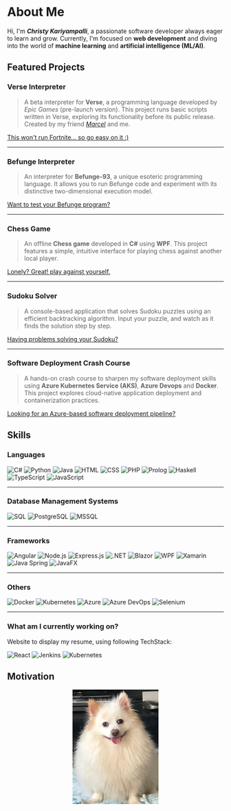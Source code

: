 # About Me

Hi, I'm **_Christy Kariyampalli_**, a passionate software developer always eager to learn and grow. Currently, I'm focused on **web development** and diving into the world of **machine learning** and **artificial intelligence (ML/AI)**.

## Featured Projects

### Verse Interpreter

> A beta interpreter for **Verse**, a programming language developed by _Epic Games_ (pre-launch version). This project runs basic scripts written in Verse, exploring its functionality before its public release. Created by my friend [_Marcel_](https://github.com/Marcel-TO) and me.

[This won't run Fortnite... so go easy on it :)](https://github.com/Marcel-TO/Verse-Interpreter-in-Python)

---

### Befunge Interpreter

> An interpreter for **Befunge-93**, a unique esoteric programming language. It allows you to run Befunge code and experiment with its distinctive two-dimensional execution model.

[Want to test your Befunge program?](https://github.com/Kariyampalli/Befunge-Interpreter)

---

### Chess Game

> An offline **Chess game** developed in **C#** using **WPF**. This project features a simple, intuitive interface for playing chess against another local player.

[Lonely? Great! play against yourself.](https://github.com/Kariyampalli/WPF-Chess)

---

### Sudoku Solver

> A console-based application that solves Sudoku puzzles using an efficient backtracking algorithm. Input your puzzle, and watch as it finds the solution step by step.

[Having problems solving your Sudoku?](https://github.com/Kariyampalli/Sudoku-Solver)

---

### Software Deployment Crash Course

> A hands-on crash course to sharpen my software deployment skills using **Azure Kubernetes Service (AKS)**, **Azure Devops** and **Docker**. This project explores cloud-native application deployment and containerization practices.

[Looking for an Azure-based software deployment pipeline?](https://github.com/Kariyampalli/Software-Deployment)

## Skills

### Languages

![C#](https://img.shields.io/badge/c%23-%23239120.svg?style=for-the-badge&logo=c-sharp&logoColor=white)
![Python](https://img.shields.io/badge/python-%2314354C.svg?style=for-the-badge&logo=python&logoColor=white)
![Java](https://img.shields.io/badge/java-%23FF0000.svg?style=for-the-badge&logo=java&logoColor=white)
![HTML](https://img.shields.io/badge/html5-%23E34F26.svg?style=for-the-badge&logo=html5&logoColor=white)
![CSS](https://img.shields.io/badge/css3-%231572B6.svg?style=for-the-badge&logo=css3&logoColor=white)
![PHP](https://img.shields.io/badge/php-%23777BB4.svg?style=for-the-badge&logo=php&logoColor=white)
![Prolog](https://img.shields.io/badge/prolog-%23E61B23.svg?style=for-the-badge&logoColor=white)
![Haskell](https://img.shields.io/badge/haskell-%235e5086.svg?style=for-the-badge&logo=haskell&logoColor=white)
![TypeScript](https://img.shields.io/badge/typescript-%23007ACC.svg?style=for-the-badge&logo=typescript&logoColor=white)
![JavaScript](https://img.shields.io/badge/javascript-%23323330.svg?style=for-the-badge&logo=javascript&logoColor=%23F7DF1E)

---

### Database Management Systems

![SQL](https://img.shields.io/badge/sql-%230066CC.svg?style=for-the-badge&logo=sqlite&logoColor=white)
![PostgreSQL](https://img.shields.io/badge/postgresql-%23336791.svg?style=for-the-badge&logo=postgresql&logoColor=white)
![MSSQL](https://img.shields.io/badge/mssql-%23CC2927.svg?style=for-the-badge&logo=microsoft-sql-server&logoColor=white)

---

### Frameworks

![Angular](https://img.shields.io/badge/angular-%E03A3E.svg?style=for-the-badge&logo=angular&logoColor=white)
![Node.js](https://img.shields.io/badge/node.js-%23339933.svg?style=for-the-badge&logo=node.js&logoColor=white)
![Express.js](https://img.shields.io/badge/express.js-%23404C5C.svg?style=for-the-badge&logo=express&logoColor=white)
![.NET](https://img.shields.io/badge/.NET-%238E2EAA.svg?style=for-the-badge&logo=.net&logoColor=white)
![Blazor](https://img.shields.io/badge/blazor-%23007ACC.svg?style=for-the-badge&logo=blazor&logoColor=white)
![WPF](https://img.shields.io/badge/wpf-%230078D4.svg?style=for-the-badge&logo=windows&logoColor=white)
![Xamarin](https://img.shields.io/badge/xamarin-%232D75B6.svg?style=for-the-badge&logo=xamarin&logoColor=white)
![Java Spring](https://img.shields.io/badge/spring-%236DB33F.svg?style=for-the-badge&logo=spring&logoColor=white) ![JavaFX](https://img.shields.io/badge/javafx-%23F7EA00.svg?style=for-the-badge&logo=java&logoColor=black)

---

### Others

![Docker](https://img.shields.io/badge/docker-%232496ED.svg?style=for-the-badge&logo=docker&logoColor=white)
![Kubernetes](https://img.shields.io/badge/kubernetes-%23326ce5.svg?style=for-the-badge&logo=kubernetes&logoColor=white)
![Azure](https://img.shields.io/badge/azure-%230072C6.svg?style=for-the-badge&logo=microsoftazure&logoColor=white)
![Azure DevOps](https://img.shields.io/badge/azure%20devops-%230072C6.svg?style=for-the-badge&logo=azuredevops&logoColor=white)
![Selenium](https://img.shields.io/badge/selenium-%234B8BBE.svg?style=for-the-badge&logo=selenium&logoColor=white)

---

### What am I currently working on?

Website to display my resume, using following TechStack:

![React](https://img.shields.io/badge/react-%2361DAFB.svg?style=for-the-badge&logo=react&logoColor=white)
![Jenkins](https://img.shields.io/badge/jenkins-%23D24939.svg?style=for-the-badge&logo=jenkins&logoColor=white)
![Kubernetes](https://img.shields.io/badge/kubernetes-%23326ce5.svg?style=for-the-badge&logo=kubernetes&logoColor=white)

## Motivation

<!-- markdownlint-disable no-inline-html -->
<div align="center">
    <img src="./images/Alfi.jpg" alt="Example Image" width="200">
</div>
<!-- markdownlint-enable no-inline-html -->
